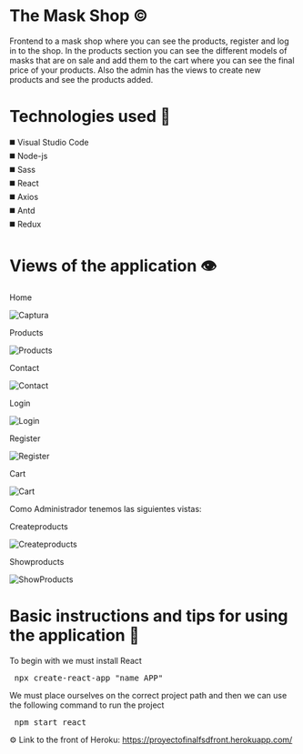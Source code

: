 # The Mask Shop :copyright:

Frontend to a mask shop where you can see the products, register and log in to the shop. In the products section you can see the different models of masks that are on sale and add them to the cart where you can see the final price of your products. Also the admin has the views to create new products and see the products added.

# Technologies used :wrench:

◼️ Visual Studio Code <br>
◼️ Node-js <br>
◼️ Sass <br>
◼️ React <br>
◼️ Axios <br>
◼️ Antd <br>
◼️ Redux <br>

# Views of the application :eye:

Home

![Captura](https://user-images.githubusercontent.com/70948045/103833236-c2d97800-5080-11eb-8f7d-fc2347d21dfc.PNG)

Products

![Products](https://user-images.githubusercontent.com/70948045/103833310-f87e6100-5080-11eb-9332-de0c4ee90f3b.PNG)

Contact 

![Contact](https://user-images.githubusercontent.com/70948045/103833324-03d18c80-5081-11eb-800a-75088485d81f.PNG)

Login

![Login](https://user-images.githubusercontent.com/70948045/103876981-b5e67400-50d4-11eb-9b27-f8a89aa9c6a7.PNG)

Register

![Register](https://user-images.githubusercontent.com/70948045/103877019-c860ad80-50d4-11eb-9d25-90233b281ba9.PNG)

Cart

![Cart](https://user-images.githubusercontent.com/70948045/103877354-39a06080-50d5-11eb-97f0-c0f5297acb72.PNG)

Como Administrador tenemos las siguientes vistas:

Createproducts

![Createproducts](https://user-images.githubusercontent.com/70948045/103877086-e201f500-50d4-11eb-8ecc-fc7f97cfecb6.PNG)

Showproducts

![ShowProducts](https://user-images.githubusercontent.com/70948045/103877125-ecbc8a00-50d4-11eb-85aa-c66274b8f420.PNG)

# Basic instructions and tips for using the application :pencil:

To begin with we must install React 

<pre> npx create-react-app "name APP" </pre>

We must place ourselves on the correct project path and then we can use the following command to run the project

<pre> npm start react </pre>

:gear: Link to the front of Heroku: https://proyectofinalfsdfront.herokuapp.com/


